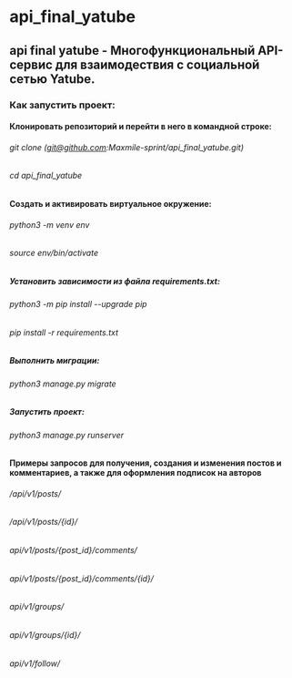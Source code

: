 # api_final_yatube
## api final yatube - Многофункциональный API-сервис для взаимодествия с социальной сетью Yatube. 
### Как запустить проект:

#### Клонировать репозиторий и перейти в него в командной строке:

###### *git clone (git@github.com:Maxmile-sprint/api_final_yatube.git)*

###### *cd api_final_yatube*

#### Cоздать и активировать виртуальное окружение:

###### *python3 -m venv env*

###### *source env/bin/activate*

##### Установить зависимости из файла requirements.txt:

###### *python3 -m pip install --upgrade pip*

###### *pip install -r requirements.txt*

##### Выполнить миграции:

###### *python3 manage.py migrate*

##### Запустить проект:

###### *python3 manage.py runserver*

#### Примеры запросов для получения, создания и изменения постов и комментариев, а также для оформления подписок на авторов

###### */api/v1/posts/*
###### */api/v1/posts/{id}/*
###### *api/v1/posts/{post_id}/comments/*
###### *api/v1/posts/{post_id}/comments/{id}/*
###### *api/v1/groups/*
###### *api/v1/groups/{id}/*
###### *api/v1/follow/*
